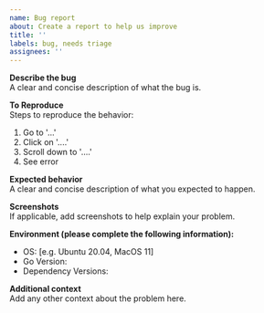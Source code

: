 ```yaml
---
name: Bug report
about: Create a report to help us improve
title: ''
labels: bug, needs triage
assignees: ''
---
```


**Describe the bug**\
A clear and concise description of what the bug is.

**To Reproduce**\
Steps to reproduce the behavior:

1. Go to '...'
2. Click on '....'
3. Scroll down to '....'
4. See error

**Expected behavior**\
A clear and concise description of what you expected to happen.

**Screenshots**\
If applicable, add screenshots to help explain your problem.

**Environment (please complete the following information):**

- OS: [e.g. Ubuntu 20.04, MacOS 11]
- Go Version:
- Dependency Versions:

**Additional context**\
Add any other context about the problem here.
